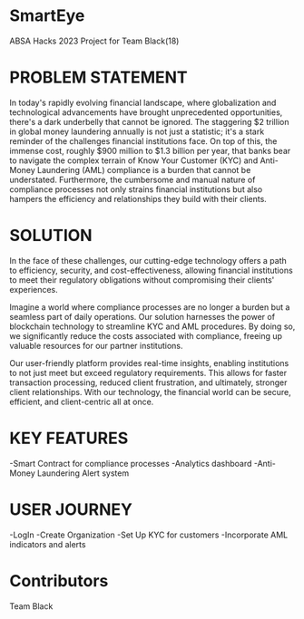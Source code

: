 # SmartEye
ABSA Hacks 2023 Project for Team Black(18)

# PROBLEM STATEMENT
In today's rapidly evolving financial landscape, where globalization and technological advancements have brought unprecedented opportunities, there's a dark underbelly that cannot be ignored. The staggering $2 trillion in global money laundering annually is not just a statistic; it's a stark reminder of the challenges financial institutions face. On top of this, the immense cost, roughly $900 million to $1.3 billion per year, that banks bear to navigate the complex terrain of Know Your Customer (KYC) and Anti-Money Laundering (AML) compliance is a burden that cannot be understated. Furthermore, the cumbersome and manual nature of compliance processes not only strains financial institutions but also hampers the efficiency and relationships they build with their clients.

# SOLUTION

In the face of these challenges, our cutting-edge technology offers a path to efficiency, security, and cost-effectiveness, allowing financial institutions to meet their regulatory obligations without compromising their clients' experiences.

Imagine a world where compliance processes are no longer a burden but a seamless part of daily operations. Our solution harnesses the power of blockchain technology to streamline KYC and AML procedures. By doing so, we significantly reduce the costs associated with compliance, freeing up valuable resources for our partner institutions.

Our user-friendly platform provides real-time insights, enabling institutions to not just meet but exceed regulatory requirements. This allows for faster transaction processing, reduced client frustration, and ultimately, stronger client relationships. With our technology, the financial world can be secure, efficient, and client-centric all at once.


# KEY FEATURES

-Smart Contract for compliance processes
-Analytics dashboard 
-Anti-Money Laundering Alert system


# USER JOURNEY

-LogIn 
-Create Organization
-Set Up KYC for customers
-Incorporate AML indicators and alerts

# Contributors
Team Black
